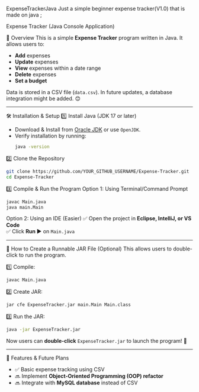 ExpenseTrackerJava
Just a simple beginner expense tracker(V1.0) that is made on java ;

Expense Tracker (Java Console Application)

📌 Overview
This is a simple **Expense Tracker** program written in Java. It allows users to:
- **Add** expenses
- **Update** expenses
- **View** expenses within a date range
- **Delete** expenses
- **Set a budget**

Data is stored in a CSV file (`data.csv`). In future updates, a database integration might be added. 😊

---

🛠 Installation & Setup
1️⃣ Install Java (JDK 17 or later)
- Download & Install from [Oracle JDK](https://www.oracle.com/java/technologies/javase-jdk17-downloads.html) or use `OpenJDK`.
- Verify installation by running:
  ```bash
  java -version
  ```

2️⃣ Clone the Repository
```bash
git clone https://github.com/YOUR_GITHUB_USERNAME/Expense-Tracker.git
cd Expense-Tracker
```

3️⃣ Compile & Run the Program
Option 1: Using Terminal/Command Prompt
```bash
javac Main.java
java main.Main
```

Option 2: Using an IDE (Easier)
✅ Open the project in **Eclipse, IntelliJ, or VS Code**  
✅ Click **Run ▶** on `Main.java`

---

🚀 How to Create a Runnable JAR File (Optional)
This allows users to double-click to run the program.

1️⃣ Compile:
```bash
javac Main.java
```
2️⃣ Create JAR:
```bash
jar cfe ExpenseTracker.jar main.Main Main.class
```
3️⃣ Run the JAR:
```bash
java -jar ExpenseTracker.jar
```
Now users can **double-click** `ExpenseTracker.jar` to launch the program! 🎉

---

📝 Features & Future Plans
- ✅ Basic expense tracking using CSV
- 🔜 Implement **Object-Oriented Programming (OOP) refactor**
- 🔜 Integrate with **MySQL database** instead of CSV





